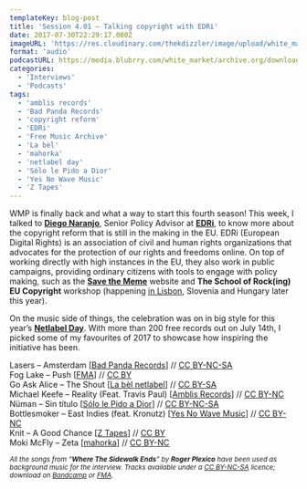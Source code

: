 ```yaml
---
templateKey: blog-post
title: 'Session 4.01 – Talking copyright with EDRi'
date: 2017-07-30T22:29:17.000Z
imageURL: 'https://res.cloudinary.com/thekdizzler/image/upload/white_market/edri_logo-1.jpg'
format: 'audio'
podcastURL: https://media.blubrry.com/white_market/archive.org/download/WhiteMarketPodcastSession401/WhiteMarketPodcast-Session401.mp3
categories:
  - 'Interviews'
  - 'Podcasts'
tags:
  - 'amblis records'
  - 'Bad Panda Records'
  - 'copyright reform'
  - 'EDRi'
  - 'Free Music Archive'
  - 'La bèl'
  - 'mahorka'
  - 'netlabel day'
  - 'Sólo le Pido a Dior'
  - 'Yes No Wave Music'
  - 'Z Tapes'
---
```


WMP is finally back and what a way to start this fourth season! This week, I talked to [**Diego Naranjo**](https://twitter.com/DNBSevilla), Senior Policy Advisor at [**EDRi**](https://edri.org/), to know more about the copyright reform that is still in the making in the EU. EDRi (European Digital Rights) is an association of civil and human rights organizations that advocates for the protection of our rights and freedoms online. On top of working directly with high instances in the EU, they also work in public campaigns, providing ordinary citizens with tools to engage with policy making, such as the [**Save the Meme**](https://savethememe.net/en) website and **The School of Rock(ing) EU Copyright** workshop (happening [in Lisbon](https://www.direitosdigitais.pt/comunicacao/22-noticias/26-save-the-date-the-school-of-rock-ing-eu-copyright), Slovenia and Hungary later this year).

On the music side of things, the celebration was on in big style for this year’s [**Netlabel Day**](http://netlabelday.blogspot.com). With more than 200 free records out on July 14th, I picked some of my favourites of 2017 to showcase how inspiring the initiative has been.

Lasers – Amsterdam \[[Bad Panda Records](http://freemusicarchive.org/music/LASERS/LASERS_EP/)\] // [CC BY-NC-SA](https://creativecommons.org/licenses/by-nc-sa/3.0/)  
Fog Lake – Push \[[FMA](http://freemusicarchive.org/music/Fog_Lake/Dragonchaser/)\] // [CC BY](https://creativecommons.org/licenses/by/3.0/)  
Go Ask Alice – The Shout \[[La bèl netlabel](https://labelnetlabel.bandcamp.com/album/perfection-is-terrible)\] // [CC BY-SA](https://creativecommons.org/licenses/by-sa/3.0/)  
Michael Keefe – Reality (Feat. Travis Paul) \[[Amblis Records](https://amblisrecords.bandcamp.com/album/sounds-of-summer-volume-3-night)\] // [CC BY-NC](https://creativecommons.org/licenses/by-nc/3.0/)[  
](https://creativecommons.org/licenses/by-sa/3.0/)Nüman – Sin título \[[Sólo le Pido a Dior](https://sololepidoadior.bandcamp.com/album/spd-mixtape-04-el-pop-argentino-goza-de-buena-salud)\] // [CC BY-NC-SA](https://creativecommons.org/licenses/by-nc-sa/3.0/)  
Bottlesmoker – East Indies (feat. Kronutz) \[[Yes No Wave Music](http://yesnowave.com/yesno084/)\] // [CC BY-NC](https://creativecommons.org/licenses/by-nc/3.0/)  
Knit – A Good Chance \[[Z Tapes](https://ztapes.bandcamp.com/album/summer-2017)\] // [CC BY](https://creativecommons.org/licenses/by/3.0/)  
Moki McFly – Zeta \[[mahorka](http://mahorka.org/release/187)\] // [CC BY-NC](https://creativecommons.org/licenses/by-nc/3.0/)

<small><em>All the songs from “**Where The Sidewalk Ends**” by **Roger Plexico** have been used as background music for the interview. Tracks available under a [CC BY-NC-SA](https://creativecommons.org/licenses/by-nc-sa/3.0/) licence; download on [Bandcamp](https://rogerplexico.bandcamp.com/album/where-the-sidewalk-ends) or [FMA](http://freemusicarchive.org/music/Roger_Plexico/Where_The_Sidewalk_Ends/).</em></small>
